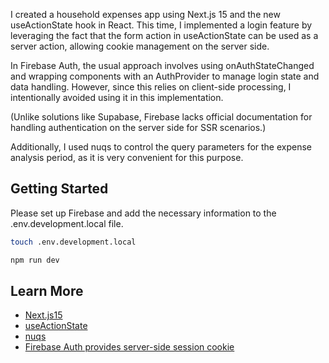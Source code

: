 I created a household expenses app using Next.js 15 and the new useActionState hook in React. This time, I implemented a login feature by leveraging the fact that the form action in useActionState can be used as a server action, allowing cookie management on the server side.

In Firebase Auth, the usual approach involves using onAuthStateChanged and wrapping components with an AuthProvider to manage login state and data handling. However, since this relies on client-side processing, I intentionally avoided using it in this implementation.

(Unlike solutions like Supabase, Firebase lacks official documentation for handling authentication on the server side for SSR scenarios.)

Additionally, I used nuqs to control the query parameters for the expense analysis period, as it is very convenient for this purpose.

## Getting Started

Please set up Firebase and add the necessary information to the .env.development.local file.

```bash
touch .env.development.local
```

```bash
npm run dev
```

## Learn More

- [Next.js15](https://nextjs.org/blog/next-15)
- [useActionState](https://react.dev/reference/react/useActionState)
- [nuqs](https://nuqs.47ng.com/)
- [Firebase Auth provides server-side session cookie](https://firebase.google.com/docs/auth/admin/manage-cookies)
